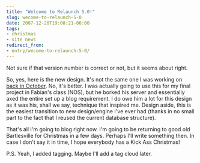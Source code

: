 ```yaml
---
title: "Welcome to Relaunch 5.0!"
slug: wecome-to-relaunch-5-0
date: 2007-12-20T19:08:21-06:00
tags:
- christmas
- site news
redirect_from:
- entry/wecome-to-relaunch-5-0/
---
```

Not sure if that version number is correct or not, but it seems about right.

So, yes, here is the new design. It's not the same one I was working on [back in October](http://www.dxprog.com/entry/redesign-the-reason/). No, it's better. I was actually going to use this for my final project in Fabian's class (NOS), but he borked his server and essentially axed the entire set up a blog requirement. I do owe him a lot for this design as it was his, shall we say, technique that inspired me. Design aside, this is the easiest transition to new design/engine I've ever had (thanks in no small part to the fact that I reused the current database structure).

That's all I'm going to blog right now. I'm going to be returning to good old Bartlesville for Christmas in a few days. Perhaps I'll write something then. In case I don't say it in time, I hope everybody has a Kick Ass Christmas!

P.S. Yeah, I added tagging. Maybe I'll add a tag cloud later.
